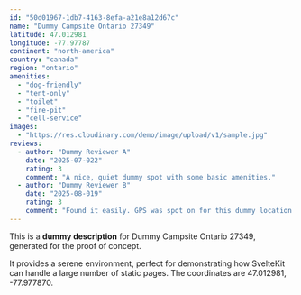 ```yaml
---
id: "50d01967-1db7-4163-8efa-a21e8a12d67c"
name: "Dummy Campsite Ontario 27349"
latitude: 47.012981
longitude: -77.97787
continent: "north-america"
country: "canada"
region: "ontario"
amenities:
  - "dog-friendly"
  - "tent-only"
  - "toilet"
  - "fire-pit"
  - "cell-service"
images:
  - "https://res.cloudinary.com/demo/image/upload/v1/sample.jpg"
reviews:
  - author: "Dummy Reviewer A"
    date: "2025-07-022"
    rating: 3
    comment: "A nice, quiet dummy spot with some basic amenities."
  - author: "Dummy Reviewer B"
    date: "2025-08-019"
    rating: 3
    comment: "Found it easily. GPS was spot on for this dummy location."
---
```


This is a **dummy description** for Dummy Campsite Ontario 27349, generated for the proof of concept.

It provides a serene environment, perfect for demonstrating how SvelteKit can handle a large number of static pages. The coordinates are 47.012981, -77.977870.
